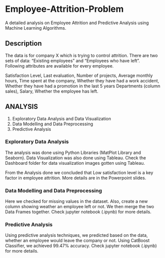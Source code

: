 # Employee-Attrition-Problem
A detailed analysis on Employee Attrition and Predictive Analysis using Machine Learning Algorithms. 

## Description

The data is for company X which is trying to control attrition. There are two sets of data: “Existing employees” and “Employees who have left”. 
Following attributes are available for every employee.

Satisfaction Level, Last evaluation, Number of projects, Average monthly hours, Time spent at the company, Whether they have had a work accident, Whether they have had a promotion in the last 5 years
Departments (column sales),
Salary,
Whether the employee has left.

## ANALYSIS

1. Exploratory Data Analysis and Data Visualization
2. Data Modelling and Data Preprocessing
3. Predictive Analysis

### Exploratory Data Analysis
  The analysis was done using Python Libraries (MatPlot Library and Seaborn). Data Visualization was also done using Tableau. Check the Dashboard folder for data visualization images gotten using Tableau.
 
 From the Analysis done we concluded that Low satisfaction level is a key factor in employee attrition. More details are in the Powerpoint slides.
 
### Data Modelling and Data Preprocessing
  Here we checked for missing values in the dataset. Also, create  a new column showing weather an employee left or not. We then merge the two Data Frames together. Check jupyter notebook (.ipynb) for more details.

  
### Predictive Analysis 

   Using predictive analysis techniques, we predicted based on the data, whether an employee would leave the company or not. Using CatBoost Classifier, we achieved 99.47% accuracy. Check jupyter notebook (.ipynb) for more details.


